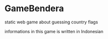 # GameBendera
static web game about guessing country flags

informations in this game is written in Indonesian

